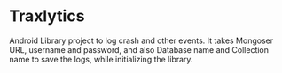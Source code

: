# Traxlytics
Android Library project to log crash and other events.
It takes Mongoser URL, username and password, and also Database name and Collection name to save the logs, while initializing the library.
